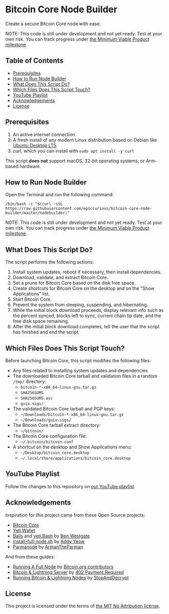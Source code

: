 # Bitcoin Core Node Builder

Create a secure Bitcoin Core node with ease.

NOTE: This code is still under development and not yet ready. Test at your own risk. You can track progress under [the Minimum Viable Product milestone](https://github.com/epiccurious/bitcoin-core-node-builder/milestone/1).

## Table of Contents

- [Prerequisites](#prerequisites)
- [How to Run Node Builder](#how-to-run-node-builder)
- [What Does This Script Do?](#what-does-this-script-do)
- [Which Files Does This Script Touch?](#which-files-does-this-script-touch)
- [YouTube Playlist](#youtube-playlist)
- [Acknowledgements](#acknowledgements)
- [License](#license)

## Prerequisites

1. An active internet connection
2. A fresh install of any modern Linux distribution based on Debian like [Ubuntu Desktop LTS](https://ubuntu.com/tutorials/install-ubuntu-desktop)
3. curl, which you can install with `sudo apt install -y curl`

This script **does not** support macOS, 32-bit operating systems, or Arm-based hardware.

## How to Run Node Builder

Open the Terminal and run the following command:
```
/bin/bash -c "$(curl -sSL https://raw.githubusercontent.com/epiccurious/bitcoin-core-node-builder/master/nodebuilder)"
```

NOTE: This code is still under development and not yet ready. Test at your own risk. You can track progress under [the Minimum Viable Product milestone](https://github.com/epiccurious/bitcoin-core-node-builder/milestone/1).

## What Does This Script Do?

The script performs the following actions:
1. Install system updates, reboot if necessary, then install dependencies.
2. Download, validate, and extract Bitcoin Core.
3. Set a prune for Bitcoin Core based on the disk free space.
4. Create shortcuts for Bitcoin Core on the desktop and on the "Show Applications" list.
5. Start Bitcoin Core.
6. Prevent the system from sleeping, suspending, and hibernating.
7. While the initial block download proceeds, display relevant info such as the percent synced, blocks left to sync, current chain tip date, and the free disk space remaining.
8. After the initial block download completes, tell the user that the script has finished and end the script.

## Which Files Does This Script Touch?

Before launching Bitcoin Core, this script modifies the following files:
- Any files related to installing system updates and dependencies
- The downloaded Bitcoin Core tarball and validation files in a random `/tmp/` directory:
  - `bitcoin-*-x86_64-linux-gnu.tar.gz`
  - `SHA256SUMS`
  - `SHA256SUMS.asc`
  - `guix.sigs/`
- The validated Bitcoin Core tarball and PGP keys:
  - `~/Downloads/bitcoin-*-x86_64-linux-gnu.tar.gz`
  - `~/Downloads/guix.sigs/`
- The Bitcoin Core tarball extract directory:
  - `~/bitcoin/`
- The Bitcoin Core configuration file:
  - `~/.bitcoin/bitcoin.conf`
- A shortcut on the desktop and Show Applications menu:
  - `~/Desktop/bitcoin_core.desktop`
  - `~/.local/share/applications/bitcoin_core.desktop`

## YouTube Playlist

Follow the changes to this repository on [our YouTube playlist](https://www.youtube.com/playlist?list=PL3dr_BSAPOFSaozbtQ1wZM2enpdJIY_5T).

## Acknowledgements

Inspiration for this project came from these Open Source projects:
- [Bitcoin Core](https://github.com/bitcoin/bitcoin/graphs/contributors)
- [Yeti Wallet](https://github.com/JWWeatherman/yeticold/graphs/contributors)
- [Bails](https://github.com/BenWestgate/Bails) and [yeti.Bash](https://github.com/BenWestgate/yeti.Bash) by [Ben Westgate](https://github.com/BenWestgate)
- [install-full-node.sh](https://bitnodes.io/install-full-node.sh) by [Addy Yeow](https://github.com/ayeowch/)
- [Parmanode](https://github.com/armantheparman/parmanode) by [ArmanTheParman](https://github.com/armantheparman)

And from these guides:
- [Running A Full Node](https://bitcoin.org/en/full-node) by [Bitcoin.org contributors](https://bitcoin.org)
- [Bitcoin & Lightning Server](https://www.youtube.com/watch?v=_Hrnls92TxQ) by [402 Payment Required](https://www.youtube.com/@402PaymentRequired)
- [Running Bitcoin & Lightning Nodes](https://stopanddecrypt.medium.com/running-bitcoin-lightning-nodes-over-the-tor-network-2021-edition-489180297d5) by [StopAndDecrypt](https://stopanddecrypt.medium.com/)

## License

This project is licensed under the terms of [the MIT No Attribution license](./LICENSE).

